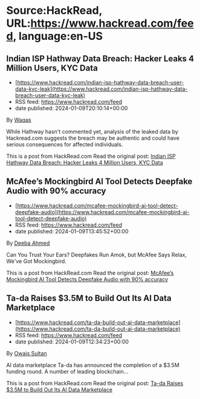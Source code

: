# Source:HackRead, URL:https://www.hackread.com/feed, language:en-US

## Indian ISP Hathway Data Breach: Hacker Leaks 4 Million Users, KYC Data
 - [https://www.hackread.com/indian-isp-hathway-data-breach-user-data-kyc-leak](https://www.hackread.com/indian-isp-hathway-data-breach-user-data-kyc-leak)
 - RSS feed: https://www.hackread.com/feed
 - date published: 2024-01-09T20:10:14+00:00

<p>By <a href="https://www.hackread.com/author/hackread/" rel="nofollow">Waqas</a></p>
<p>While Hathway hasn't commented yet, analysis of the leaked data by Hackread.com suggests the breach may be authentic and could have serious consequences for affected individuals.</p>
<p>This is a post from HackRead.com Read the original post: <a href="https://www.hackread.com/indian-isp-hathway-data-breach-user-data-kyc-leak/" rel="nofollow">Indian ISP Hathway Data Breach: Hacker Leaks 4 Million Users, KYC Data</a></p>

## McAfee’s Mockingbird AI Tool Detects Deepfake Audio with 90% accuracy
 - [https://www.hackread.com/mcafee-mockingbird-ai-tool-detect-deepfake-audio](https://www.hackread.com/mcafee-mockingbird-ai-tool-detect-deepfake-audio)
 - RSS feed: https://www.hackread.com/feed
 - date published: 2024-01-09T13:45:52+00:00

<p>By <a href="https://www.hackread.com/author/deeba/" rel="nofollow">Deeba Ahmed</a></p>
<p>Can You Trust Your Ears? Deepfakes Run Amok, but McAfee Says Relax, We've Got Mockingbird.</p>
<p>This is a post from HackRead.com Read the original post: <a href="https://www.hackread.com/mcafee-mockingbird-ai-tool-detect-deepfake-audio/" rel="nofollow">McAfee&#8217;s Mockingbird AI Tool Detects Deepfake Audio with 90% accuracy</a></p>

## Ta-da Raises $3.5M to Build Out Its AI Data Marketplace
 - [https://www.hackread.com/ta-da-build-out-ai-data-marketplace](https://www.hackread.com/ta-da-build-out-ai-data-marketplace)
 - RSS feed: https://www.hackread.com/feed
 - date published: 2024-01-09T12:34:23+00:00

<p>By <a href="https://www.hackread.com/author/owais/" rel="nofollow">Owais Sultan</a></p>
<p>AI data marketplace Ta-da has announced the completion of a $3.5M funding round. A number of leading blockchain&#8230;</p>
<p>This is a post from HackRead.com Read the original post: <a href="https://www.hackread.com/ta-da-build-out-ai-data-marketplace/" rel="nofollow">Ta-da Raises $3.5M to Build Out Its AI Data Marketplace</a></p>

